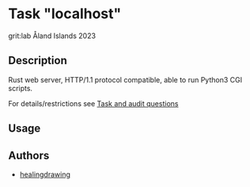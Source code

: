 # Task "localhost"
grit:lab Åland Islands 2023

## Description
Rust web server, HTTP/1.1 protocol compatible, able to run Python3 CGI scripts.  

For details/restrictions see [Task and audit questions](https://github.com/01-edu/public/tree/master/subjects/localhost)

## Usage

## Authors
- [healingdrawing](https://healingdrawing.github.io)